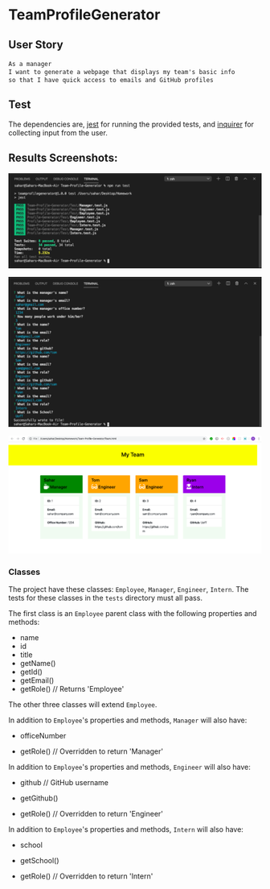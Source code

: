 # TeamProfileGenerator


## User Story

```
As a manager
I want to generate a webpage that displays my team's basic info
so that I have quick access to emails and GitHub profiles
```
## Test

The dependencies are, [jest](https://jestjs.io/) for running the provided tests, and [inquirer](https://www.npmjs.com/package/inquirer) for collecting input from the user.


 ## Results Screenshots:
![Screenshot1](screenshots/test_result.png)

![Screenshot2](screenshots/creating_team_profile.png)

![Screenshot3](screenshots/Team.png)


### Classes
The project have these classes: `Employee`, `Manager`, `Engineer`, `Intern`. 
The tests for these classes in the `tests` directory must all pass.

The first class is an `Employee` parent class with the following properties and
methods:

  * name
  * id
  * title
  * getName()
  * getId()
  * getEmail()
  * getRole() // Returns 'Employee'

The other three classes will extend `Employee`. 

In addition to `Employee`'s properties and methods, `Manager` will also have:

  * officeNumber

  * getRole() // Overridden to return 'Manager'

In addition to `Employee`'s properties and methods, `Engineer` will also have:

  * github  // GitHub username

  * getGithub()

  * getRole() // Overridden to return 'Engineer'

In addition to `Employee`'s properties and methods, `Intern` will also have:

  * school 

  * getSchool()

  * getRole() // Overridden to return 'Intern'

